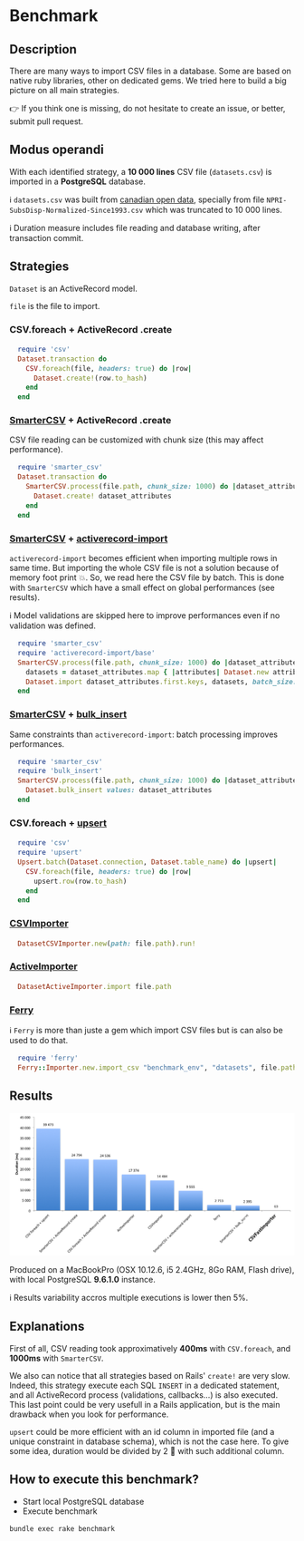 # Benchmark

## Description

There are many ways to import CSV files in a database. Some are based on native ruby libraries, other on dedicated gems.
We tried here to build a big picture on all main strategies.

:point_right: If you think one is missing, do not hesitate to create an issue, or better, submit pull request.

## Modus operandi

With each identified strategy, a **10 000 lines** CSV file (`datasets.csv`) is imported in a **PostgreSQL** database.

:information_source: `datasets.csv` was built from [canadian open data](http://ouvert.canada.ca/data/fr/dataset), specially from file `NPRI-SubsDisp-Normalized-Since1993.csv` which was truncated to 10 000 lines.

:information_source: Duration measure includes file reading and database writing, after transaction commit.

## Strategies

`Dataset` is an ActiveRecord model.

`file` is the file to import.

### CSV.foreach + ActiveRecord .create

```ruby
  require 'csv'
  Dataset.transaction do
    CSV.foreach(file, headers: true) do |row|
      Dataset.create!(row.to_hash)
    end
  end
```

### [SmarterCSV](https://github.com/tilo/smarter_csv) + ActiveRecord .create

CSV file reading can be customized with chunk size (this may affect performance).

```ruby
  require 'smarter_csv'
  Dataset.transaction do
    SmarterCSV.process(file.path, chunk_size: 1000) do |dataset_attributes|
      Dataset.create! dataset_attributes
    end
  end
```

### [SmarterCSV](https://github.com/tilo/smarter_csv) + [activerecord-import](https://github.com/zdennis/activerecord-import)

`activerecord-import` becomes efficient when importing multiple rows in same time. But importing the whole CSV file is not a solution because of memory foot print :boom:. So, we read here the CSV file by batch. This is done with `SmarterCSV` which have a small effect on global performances (see results).

:information_source: Model validations are skipped here to improve performances even if no validation was defined.

```ruby
  require 'smarter_csv'
  require 'activerecord-import/base'
  SmarterCSV.process(file.path, chunk_size: 1000) do |dataset_attributes|
    datasets = dataset_attributes.map { |attributes| Dataset.new attributes }
    Dataset.import dataset_attributes.first.keys, datasets, batch_size: 100, validate: false
  end
```

### [SmarterCSV](https://github.com/tilo/smarter_csv) + [bulk_insert](https://github.com/jamis/bulk_insert)

Same constraints than `activerecord-import`: batch processing improves performances.

```ruby
  require 'smarter_csv'
  require 'bulk_insert'
  SmarterCSV.process(file.path, chunk_size: 1000) do |dataset_attributes|
    Dataset.bulk_insert values: dataset_attributes
  end
```

### CSV.foreach + [upsert](https://github.com/seamusabshere/upsert)

```ruby
  require 'csv'
  require 'upsert'
  Upsert.batch(Dataset.connection, Dataset.table_name) do |upsert|
    CSV.foreach(file, headers: true) do |row|
      upsert.row(row.to_hash)
    end
  end
```

### [CSVImporter](https://github.com/pcreux/csv-importer)

```ruby
  DatasetCSVImporter.new(path: file.path).run!
```

### [ActiveImporter](https://github.com/continuum/active_importer)

```ruby
  DatasetActiveImporter.import file.path
```

### [Ferry](https://github.com/cmu-is-projects/ferry)

:information_source: `Ferry` is more than juste a gem which import CSV files but is can also be used to do that.

```ruby
  require 'ferry'
  Ferry::Importer.new.import_csv "benchmark_env", "datasets", file.path
```

## Results

![Benchmark](results.png?raw=true "Benchmark")

Produced on a MacBookPro (OSX 10.12.6, i5 2.4GHz, 8Go RAM, Flash drive), with local PostgreSQL **9.6.1.0** instance.

:information_source: Results variability accros multiple executions is lower then 5%.

## Explanations

First of all, CSV reading took approximatively **400ms** with `CSV.foreach`, and **1000ms** with `SmarterCSV`.

We also can notice that all strategies based on Rails' `create!` are very slow. Indeed, this strategy execute each SQL `INSERT` in a dedicated statement, and all ActiveRecord process (validations, callbacks...) is also executed. This last point could be very usefull in a Rails application, but is the main drawback when you look for performance.

`upsert` could be more efficient with an id column in imported file (and a unique constraint in database schema), which is not the case here. To give some idea, duration would be divided by 2 :rocket: with such additional column.

## How to execute this benchmark?

- Start local PostgreSQL database
- Execute benchmark
```
bundle exec rake benchmark
```

